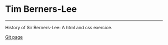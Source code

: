 # Tim Berners-Lee
***
History of Sir Berners-Lee:
A html and css exercice.

[Git page](https://github.com/Fradven/website-berners-lee/tree/main)
